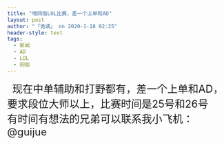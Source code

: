 ```yaml
---
title: "嘿网咖LOL比赛，差一个上单和AD"
layout: post
author: "「诡谲」 on 2020-1-18 02:25"
header-style: text
tags:
  - 新闻
  - AD
  - LOL
  - 网咖
---
```


<head></head>
<body>
  &nbsp;&nbsp;
 <font size="5">现在中单辅助和打野都有，差一个上单和AD，要求段位大师以上，比赛时间是25号和26号</font>
 <br> 
 <font size="5"> 有时间有想法的兄弟可以联系我小飞机： @guijue</font>
 <br>
</body>


